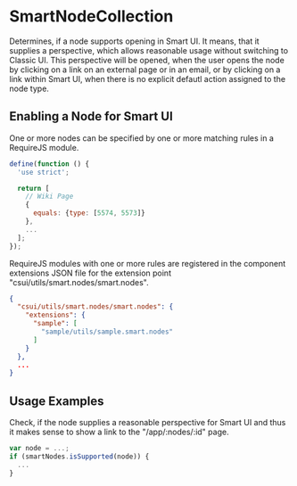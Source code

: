 SmartNodeCollection
===================

Determines, if a node supports opening in Smart UI. It means, that it supplies
a perspective, which allows reasonable usage without switching to Classic UI.
This perspective will be opened, when the user opens the node by clicking on a
link on an external page or in an email, or by clicking on a link within Smart
UI, when there is no explicit defautl action assigned to the node type.

Enabling a Node for Smart UI
----------------------------

One or more nodes can be specified by one or more matching rules in a RequireJS
module.

```javascript
define(function () {
  'use strict';

  return [
    // Wiki Page
    {
      equals: {type: [5574, 5573]}
    },
    ...
  ];
});
```

RequireJS modules with one or more rules are registered in the component
extensions JSON file for the extension point
"csui/utils/smart.nodes/smart.nodes".

```json
{
  "csui/utils/smart.nodes/smart.nodes": {
    "extensions": {
      "sample": [
        "sample/utils/sample.smart.nodes"
      ]
    }
  },
  ...
}
```

Usage Examples
--------------

Check, if the node supplies a reasonable perspective for Smart UI and thus
it makes sense to show a link to the "/app/:nodes/:id" page.

```javascript
var node = ...;
if (smartNodes.isSupported(node)) {
  ...
}
```
